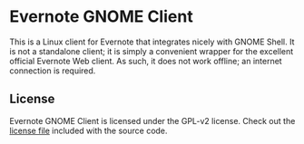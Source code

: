 # Evernote GNOME Client #
This is a Linux client for Evernote that integrates nicely with GNOME Shell. It is not a standalone client; it is simply a convenient wrapper for the excellent official Evernote Web client. As such, it does not work offline; an internet connection is required.

## License ##
Evernote GNOME Client is licensed under the GPL-v2 license. Check out the [license file](LICENSE) included with the source code.
